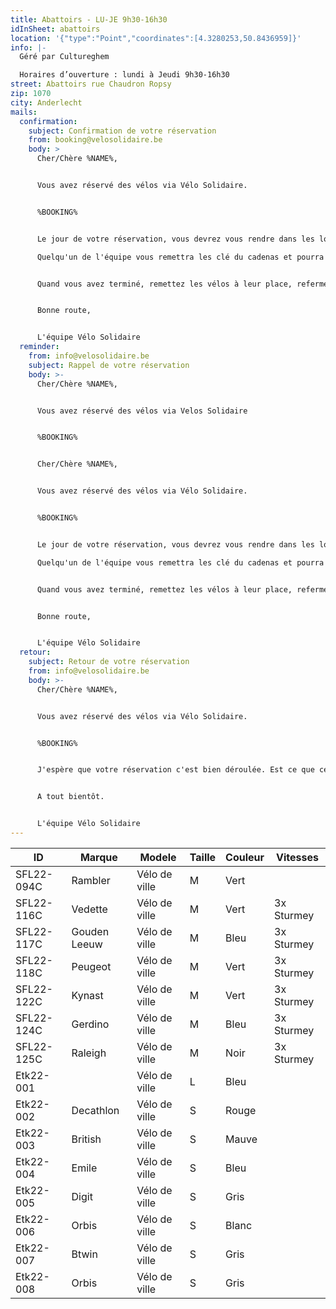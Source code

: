 ```yaml
---
title: Abattoirs - LU-JE 9h30-16h30
idInSheet: abattoirs
location: '{"type":"Point","coordinates":[4.3280253,50.8436959]}'
info: |-
  Géré par Cultureghem

  Horaires d’ouverture : lundi à Jeudi 9h30-16h30
street: Abattoirs rue Chaudron Ropsy
zip: 1070
city: Anderlecht
mails:
  confirmation:
    subject: Confirmation de votre réservation
    from: booking@velosolidaire.be
    body: >
      Cher/Chère %NAME%,


      Vous avez réservé des vélos via Vélo Solidaire.


      %BOOKING%


      Le jour de votre réservation, vous devrez vous rendre dans les locaux de Cultureghem (à gauche de l'entrée avec les 2 taureaux) et demander l'accès aux vélos solidaires en mentionnant votre nom et votre association. 

      Quelqu'un de l'équipe vous remettra les clé du cadenas et pourra vous accompagner au garage dans lequel se trouvent les vélos si c'est la première fois que vous venez. Ce garage est situé dans les caves, c'est un peu impressionnant au début. Il vous suffira alors de sélectionner les vélos appropriés à votre activité. N'oubliez pas en partant de bien refermer le volet et éteindre la lumière. 


      Quand vous avez terminé, remettez les vélos à leur place, refermez le garage et rendez les clés à l'équipe de Cultureghem. Si un vélo était défectueux, rangez le dans l'espace prévu à cet effet et dites le nous!


      Bonne route, 


      L'équipe Vélo Solidaire
  reminder:
    from: info@velosolidaire.be
    subject: Rappel de votre réservation
    body: >-
      Cher/Chère %NAME%,


      Vous avez réservé des vélos via Velos Solidaire


      %BOOKING%


      Cher/Chère %NAME%,


      Vous avez réservé des vélos via Vélo Solidaire.


      %BOOKING%


      Le jour de votre réservation, vous devrez vous rendre dans les locaux de Cultureghem (à gauche de l'entrée avec les 2 taureaux) et demander l'accès aux vélos solidaires en mentionnant votre nom et votre association. 

      Quelqu'un de l'équipe vous remettra les clé du cadenas et pourra vous accompagner au garage dans lequel se trouvent les vélos si c'est la première fois que vous venez. Ce garage est situé dans les caves, c'est un peu impressionnant au début. Il vous suffira alors de sélectionner les vélos appropriés à votre activité. N'oubliez pas en partant de bien refermer le volet et éteindre la lumière. 


      Quand vous avez terminé, remettez les vélos à leur place, refermez le garage et rendez les clés à l'équipe de Cultureghem. Si un vélo était défectueux, rangez le dans l'espace prévu à cet effet et dites le nous!


      Bonne route, 


      L'équipe Vélo Solidaire
  retour:
    subject: Retour de votre réservation
    from: info@velosolidaire.be
    body: >-
      Cher/Chère %NAME%,


      Vous avez réservé des vélos via Vélo Solidaire.


      %BOOKING%


      J'espère que votre réservation c'est bien déroulée. Est ce que certains vélos ont été endommagés? Veuillez dans ce cas nous transmettre par retour de cet Email les numéros des vélos endommagés (ils commencent par SFL ou ETK) ainsi que les problèmes détectés pour que nous puissions au plus vite les réparer. 


      A tout bientôt.


      L'équipe Vélo Solidaire
---
```

| ID         | Marque       | Modele        | Taille | Couleur | Vitesses   |
| ---------- | ------------ | ------------- | ------ | ------- | ---------- |
| SFL22-094C | Rambler      | Vélo de ville | M      | Vert    |            |
| SFL22-116C | Vedette      | Vélo de ville | M      | Vert    | 3x Sturmey |
| SFL22-117C | Gouden Leeuw | Vélo de ville | M      | Bleu    | 3x Sturmey |
| SFL22-118C | Peugeot      | Vélo de ville | M      | Vert    | 3x Sturmey |
| SFL22-122C | Kynast       | Vélo de ville | M      | Vert    | 3x Sturmey |
| SFL22-124C | Gerdino      | Vélo de ville | M      | Bleu    | 3x Sturmey |
| SFL22-125C | Raleigh      | Vélo de ville | M      | Noir    | 3x Sturmey |
| Etk22-001  |              | Vélo de ville | L      | Bleu    |            |
| Etk22-002  | Decathlon    | Vélo de ville | S      | Rouge   |            |
| Etk22-003  | British      | Vélo de ville | S      | Mauve   |            |
| Etk22-004  | Emile        | Vélo de ville | S      | Bleu    |            |
| Etk22-005  | Digit        | Vélo de ville | S      | Gris    |            |
| Etk22-006  | Orbis        | Vélo de ville | S      | Blanc   |            |
| Etk22-007  | Btwin        | Vélo de ville | S      | Gris    |            |
| Etk22-008  | Orbis        | Vélo de ville | S      | Gris    |            |